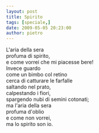 ```yaml
---
layout: post
title: Spirito
tags: [speciale,]
date: 2009-05-05 20:23:00
author: pietro
---
```

L'aria della sera<br/>profuma di spirito,<br/>e come vorrei che mi piacesse bere!<br/>Invece guardo<br/>come un bimbo col retino<br/>cerca di catturare le farfalle<br/>saltando nel prato,<br/>calpestando i fiori,<br/>spargendo nubi di semini cotonati;<br/>ma l'aria della sera<br/>profuma d'oblio<br/>e come non vorrei,<br/>ma lo spirito son io.
